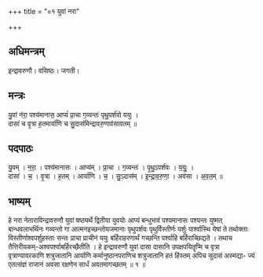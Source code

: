 +++
title = "०१ युवां नरा"

+++
## अधिमन्त्रम्
इन्द्रावरुणौ। वसिष्ठः। जगती।

## मन्त्रः
यु॒वां न॑रा॒ पश्य॑मानास॒ आप्यं॑ प्रा॒चा ग॒व्यन्तः॑ पृथु॒पर्श॑वो ययुः ।  
दासा॑ च वृ॒त्रा ह॒तमार्या॑णि च सु॒दास॑मिन्द्रावरु॒णाव॑सावतम् ॥

## पदपाठः
यु॒वम् । न॒रा॒ । पश्य॑मानासः । आप्य॑म् । प्रा॒चा । ग॒व्यन्तः॑ । पृ॒थु॒ऽपर्श॑वः । य॒युः॒ ।  
दासा॑ । च॒ । वृ॒त्रा । ह॒तम् । आर्या॑णि । च॒ । सु॒ऽदास॑म् । इ॒न्द्रा॒व॒रु॒णा॒ । अव॑सा । अ॒व॒त॒म् ॥

## भाष्यम्
हे नरा नेताराविन्द्रावरुणौ युवां षष्ठ्यर्थे द्वितीया युवयोः आप्यं बन्धुभावं पश्यमानासः पश्यन्तः युष्मत् बान्धवलाभर्थिनः गव्यन्तो गा आत्मनइच्छन्तोयजमानाः पृथुपर्शवः पृथुर्विस्तीर्णः पर्शुः पार्श्वास्थि येषां ते तथोक्ताः विस्तीर्णाश्वपर्शुहस्ताः सन्तः प्राचा प्राचीनं ययुः बर्हिराहरणार्थं गच्छन्ति पर्श्वाहि बर्हिराच्छिद्यते । तथाच तैत्तिरीयकम्-अश्वपर्श्वाबर्हिरच्छैतीति । हे इन्द्रावरुणौ युवां दासा दासानि उपक्षपयितॄप्मि च वृत्रा वृत्राण्यावरकाणि शत्रुजातानि आर्याणि कर्मानुष्ठानपराणिच शत्रुजातानि हतं हिंस्तम् अपिच सुदासं अस्मद्या- ज्यं एतत्संज्ञं राजानं अवसा रक्षणेन सार्धं अवतमागच्छतम् ॥ १ ॥